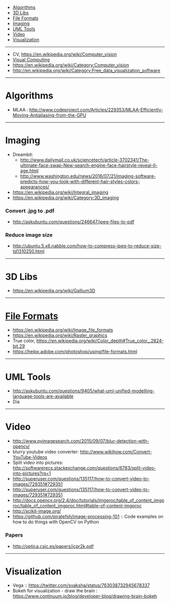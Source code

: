 + [Algorithms](#algorithms)
+ [3D Libs](#3d-libs)
+ [File Formats](#file-formats)
+ [Imaging](Imaging)
+ [UML Tools](#uml-tools)
+ [Video](#video)
+ [Visualization](#visualization)

----

+ CV, https://en.wikipedia.org/wiki/Computer_vision
+ [Visual Computing](https://en.wikipedia.org/wiki/Visual_Computing)
+ https://en.wikipedia.org/wiki/Category:Computer_vision
+ http://en.wikipedia.org/wiki/Category:Free_data_visualization_software

----

# Algorithms
+ MLAA : http://www.codeproject.com/Articles/229353/MLAA-Efficiently-Moving-Antialiasing-from-the-GPU

----

# Imaging
+ Dreambit: 
    + http://www.dailymail.co.uk/sciencetech/article-3702341/The-ultimate-face-swap-New-search-engine-face-hairstyle-reveal-ll-age.html
    + http://www.washington.edu/news/2016/07/21/imaging-software-predicts-how-you-look-with-different-hair-styles-colors-appearances/
+ https://en.wikipedia.org/wiki/Integral_imaging
+ https://en.wikipedia.org/wiki/Category:3D_imaging


### Convert .jpg to .pdf
+ http://askubuntu.com/questions/246647/jpeg-files-to-pdf

### Reduce image size
+ http://ubuntu.5.x6.nabble.com/how-to-compress-jpeg-to-reduce-size-td1310250.html

----

# 3D Libs
+ https://en.wikipedia.org/wiki/Gallium3D

----

# [File Formats](https://en.wikipedia.org/wiki/Category:Graphics_file_formats)
+ https://en.wikipedia.org/wiki/Image_file_formats
+ https://en.wikipedia.org/wiki/Raster_graphics
+ True color, https://en.wikipedia.org/wiki/Color_depth#True_color_.2824-bit.29
+ https://helpx.adobe.com/photoshop/using/file-formats.html

----

# UML Tools
+ http://askubuntu.com/questions/9405/what-uml-unified-modelling-language-tools-are-available
+ Dia

----

# Video
+ http://www.pyimagesearch.com/2015/09/07/blur-detection-with-opencv/
+ blurry youtube video converter: http://www.wikihow.com/Convert-YouTube-Videos
+ Split video into pictures: http://softwarerecs.stackexchange.com/questions/6783/split-video-into-pictures?rq=1
+ http://superuser.com/questions/135117/how-to-convert-video-to-images/729351#729351
+ http://superuser.com/questions/135117/how-to-convert-video-to-images/729351#729351
+ http://docs.opencv.org/2.4/doc/tutorials/imgproc/table_of_content_imgproc/table_of_content_imgproc.html#table-of-content-imgproc
+ http://scikit-image.org/
+ https://github.com/piratefsh/image-processing-101 :: Code examples on how to do things with OpenCV on Python

### Papers
+ http://optica.csic.es/papers/icpr2k.pdf

----

# Visualization
+ Vega :: https://twitter.com/svaksha/status/763038732945678337
+ Bokeh for visualization - draw the brain : https://www.continuum.io/blog/developer-blog/drawing-brain-bokeh

